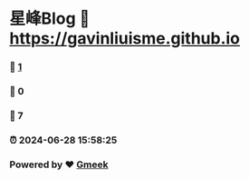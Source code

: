 # 星峰Blog :link: https://gavinliuisme.github.io 
### :page_facing_up: [1](https://gavinliuisme.github.io/tag.html) 
### :speech_balloon: 0 
### :hibiscus: 7 
### :alarm_clock: 2024-06-28 15:58:25 
### Powered by :heart: [Gmeek](https://github.com/Meekdai/Gmeek)

